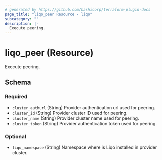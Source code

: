 ```yaml
---
# generated by https://github.com/hashicorp/terraform-plugin-docs
page_title: "liqo_peer Resource - liqo"
subcategory: ""
description: |-
  Execute peering.
---
```


# liqo_peer (Resource)

Execute peering.



<!-- schema generated by tfplugindocs -->
## Schema

### Required

- `cluster_authurl` (String) Provider authentication url used for peering.
- `cluster_id` (String) Provider cluster ID used for peering.
- `cluster_name` (String) Provider cluster name used for peering.
- `cluster_token` (String) Provider authentication token used for peering.

### Optional

- `liqo_namespace` (String) Namespace where is Liqo installed in provider cluster.


